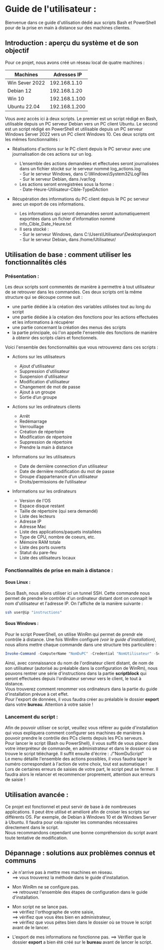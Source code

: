 # Guide de l'utilisateur : 

Bienvenue dans ce guide d'utilisation dédié aux scripts Bash et PowerShell pour de la prise en main à distance sur des machines clientes.


## Introduction : aperçu du système et de son objectif

Pour ce projet, nous avons créé un réseau local de quatre machines :

| **Machines**   | **Adresses IP** |
|----------------|-----------------|
| Win Sever 2022 | 192.168.1.10    |
| Debian 12      | 192.168.1.20    |
| Win 10         | 192.168.1.100   |
| Ubuntu 22.04   | 192.168.1.200   |

Vous avez accès ici à deux scripts. Le premier est un script rédigé en Bash, utilisable depuis un PC serveur Debian vers un PC client Ubuntu. Le second est un script rédigé en PowerShell et utilisable depuis un PC serveur Windows Server 2022 vers un PC client Windows 10.
Ces deux scripts ont les mêmes fonctionnalités : 
- Réalisations d'actions sur le PC client depuis le PC serveur avec une journalisation de ces actions sur un log.
  - L’ensemble des actions demandées et effectuées seront journalisées dans un fichier stocké sur le serveur nommé log_actions.log  
         - Sur le serveur Windows, dans C:\Windows\System32\LogFiles  
         - Sur le serveur Debian, dans /var/log  
  - Les actions seront enregistrées sous la forme :  
         - Date-Heure-Utilisateur-Cible-TypeDAction  
      
- Récupération des informations du PC client depuis le PC pc serveur avec un export de ces informations.  
  - Les informations qui seront demandées seront automatiquement exportées dans un fichier d’information nommé info_Cible_Date_Heure.txt   
  - Il sera stocké :  
        -  Sur le serveur Windows, dans C:\Users\Utilisateur\Desktop\export  
        -  Sur le serveur Debian, dans /home/Utilisateur/  


## Utilisation de base : comment utiliser les fonctionnalités clés

### Présentation : 

Les deux scripts sont commentés de manière à permettre à tout utilisateur de se retrouver dans les commandes.
Ces deux scripts ont la même structure qui se découpe comme suit :
- une partie dédiée à la création des variables utilisées tout au long du script
- une partie dédiée à la création des fonctions pour les actions effectuées et les informations à récupérer
- une partie concernant la création des menus des scripts
- la partie principale, où l'on appelle l'ensemble des fonctions de manière à obtenir des scripts clairs et fonctionnels.

Voici l'ensemble des fonctionnalités que vous retrouverez dans ces scripts :   
  
- Actions sur les utilisateurs
    - Ajout d'utilisateur
    - Suppression d'utilisateur
    - Suspension d'utilisateur
    - Modification d'utilisateur
    - Changement de mot de passe
    - Ajout à un groupe
    - Sortie d’un groupe
 
  
- Actions sur les ordinateurs clients  
    - Arrêt  
    - Redémarrage  
    - Verrouillage  
    - Création de répertoire  
    - Modification de répertoire  
    - Suppression de répertoire  
    - Prendre la main à distance  

    
- Informations sur les utilisateurs  
    - Date de dernière connection d’un utilisateur  
    - Date de dernière modification du mot de passe  
    - Groupe d’appartenance d’un utilisateur  
    - Droits/permissions de l’utilisateur  

    
- Informations sur les ordinateurs  
    - Version de l'OS  
    - Espace disque restant  
    - Taille de répertoire (qui sera demandé)  
    - Liste des lecteurs  
    - Adresse IP  
    - Adresse Mac  
    - Liste des applications/paquets installées  
    - Type de CPU, nombre de coeurs, etc.  
    - Mémoire RAM totale  
    - Liste des ports ouverts  
    - Statut du pare-feu  
    - Liste des utilisateurs locaux  


### Fonctionnalités de prise en main à distance : 

#### Sous Linux : 

Sous Bash, nous allons utiliser ici un tunnel SSH. Cette commande nous permet de prendre le contrôle d'un ordinateur distant dont on connapit le nom d'utilisateur et l'adresse IP.
On l'affiche de la manière suivante : 
```Bash
ssh user@ip "instructions"
```


#### Sous Windows : 

Pour le script PowerShell, on utilise WinRm qui permet de prendr ele contrôle à distance. Une fois WinRm configuré *(voir le guide d'installation)*, nous allons mettre chaque commande dans une structure très particulière : 
```PowerShell
Invoke-Command -ComputerName "NomDuPC" -Credential "NomUtilisateur" -ScriptBlock { "instructions"}
```

Ainsi, avec connaissance du nom de l'ordinateur client distant, de nom de son utilisateur (autorisé au préalable dans la configuration de WinRm), nous pouvons rentrer une série d'instructions dans la partie **scriptblock** qui seront effectuées depuis l'ordinateur serveur vers le client, le tout à distance.   
Vous trouverez comment renommer vos ordinateurs dans la partie du guide d'installation prévue à cet effet.  
Pour l'export de données, il vous faudra créer au préalable le dossier **export** dans votre **bureau**. Attention à votre saisie ! 

### Lancement du script : 

Afin de pouvoir utiliser ce script, veuillez vous référer au guide d'installation qui vous expliquera comment configurer ses machines de manières à pouvoir prendre le contrôle des PCs clients depuis les PCs serveurs.  
Pour lancer le script (Bash ou PowerShell), il vous suffit de vous placer dans votre interpréteur de commande, en administrateur et dans le dossier où se trouve le script téléchargé. Il suffit ensuite d'écrire : ./"NomDuScript"  
Le menu détaille l'ensemble des actions possibles, il vous faudra taper le numéro correspondant à l'action de votre choix, tout est automatique !  
Lors de certaines erreurs de saisies de votre part, le script peut se fermer. Il faudra alors le relancer et recommencer proprement, attention aux erreurs de saisie !  



## Utilisation avancée :

Ce projet est fonctionnel et peut servir de base à de nombreuses applications. Il peut être utilisé et amélioré afin de croiser les scripts sur différents OS. Par exemple, de Debian à Windows 10 et de Windows Server à Ubuntu. Il faudra pour cela rajouter les commandes nécessaires directement dans le script.  
Nous recommandons cependant une bonne compréhension du script avant toute tentative de modification.



## Dépannage : solutions aux problèmes connus et communs

- Je n'arrive pas à mettre mes machines en réseau.  
  ==> vous trouverez la méthode dans le guide d'installation.
  
- Mon WinRm ne se configure pas.  
  ==> retrouvez l'ensemble des étapes de configuration dans le guide d'installation.
  
- Mon script ne se lance pas.  
  ==> vérifiez l'orthographe de votre saisie,  
  ==> vérifiez que vous êtes bien en administrateur,  
  ==> vérifiez que vous pétes bien dans le dossier où se trouve le script avant de le lancer.
  
- L'export de mes informations ne fonctionne pas.
  ==> Vérifier que le dossier **export** a bien été créé sur le **bureau** avant de lancer le script.  



